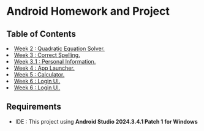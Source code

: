# Android Homework and Project

<h2 id="table-of-contents"> Table of Contents</h2>
  <li><a href="https://github.com/VietBinhNe/Android/tree/main/Week2_QuadraticEquationSolver">Week 2 : Quadratic Equation Solver.</a></li>

  <li><a href="https://github.com/VietBinhNe/Android/tree/main/Week3_CorrectSpelling">Week 3 : Correct Spelling.</a></li>
  
  <li><a href="https://github.com/VietBinhNe/Android/tree/main/Week3_1_Personal_Information">Week 3_1 : Personal Information.</a></li>

  <li><a href="https://github.com/VietBinhNe/Android/tree/main/Week4_LaunchApp">Week 4 : App Launcher.</a></li>

  <li><a href="https://github.com/VietBinhNe/Android/tree/main/Week5_Calculator">Week 5 : Calculator.</a></li>

  <li><a href="https://github.com/VietBinhNe/Android/tree/main/Week6_LoginUI">Week 6 : Login UI.</a></li>

  <li><a href="https://github.com/VietBinhNe/Android/tree/main/Week7_GameLogin">Week 6 : Login UI.</a></li>
  
## Requirements
- IDE : This project using **Android Studio 2024.3.4.1 Patch 1 for Windows**
